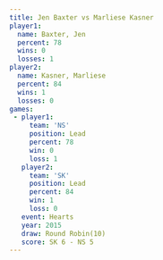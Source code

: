 ```yaml
---
title: Jen Baxter vs Marliese Kasner
player1:                
  name: Baxter, Jen     
  percent: 78           
  wins: 0               
  losses: 1             
player2:                
  name: Kasner, Marliese
  percent: 84           
  wins: 1               
  losses: 0             
games:
 - player1:        
     team: 'NS'    
     position: Lead
     percent: 78   
     win: 0        
     loss: 1       
   player2:        
     team: 'SK'    
     position: Lead
     percent: 84   
     win: 1        
     loss: 0       
   event: Hearts        
   year: 2015           
   draw: Round Robin(10)
   score: SK 6 - NS 5   
---
```

